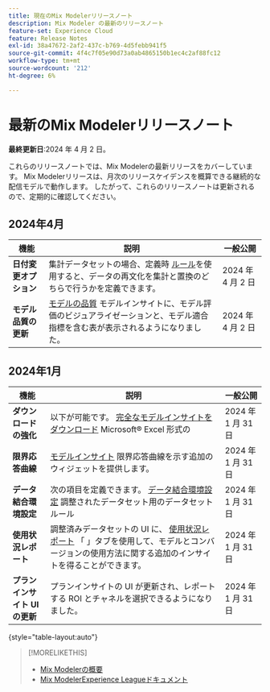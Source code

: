 ```yaml
---
title: 現在のMix Modelerリリースノート
description: Mix Modeler の最新のリリースノート
feature-set: Experience Cloud
feature: Release Notes
exl-id: 38a47672-2af2-437c-b769-4d5febb941f5
source-git-commit: 4f4c7f05e90d73a0ab4865150b1ec4c2af88fc12
workflow-type: tm+mt
source-wordcount: '212'
ht-degree: 6%

---
```


# 最新のMix Modelerリリースノート

**最終更新日**:2024 年 4 月 2 日。

これらのリリースノートでは、Mix Modelerの最新リリースをカバーしています。 Mix Modelerリリースは、月次のリリースケイデンスを概算できる継続的な配信モデルで動作します。 したがって、これらのリリースノートは更新されるので、定期的に確認してください。


## 2024年4月

| 機能 | 説明 | 一般公開 |
|---|---|---|
| **日付変更オプション** | 集計データセットの場合、定義時 [ルール](../harmonize-data/dataset-rules.md)を使用すると、データの再文化を集計と置換のどちらで行うかを定義できます。 | 2024 年 4 月 2 日 |
| **モデル品質の更新** | [モデルの品質](/help/models/insights.md) モデルインサイトに、モデル評価のビジュアライゼーションと、モデル適合指標を含む表が表示されるようになりました。 | 2024 年 4 月 2 日 |


## 2024年1月

| 機能 | 説明 | 一般公開 |
|---|---|---|
| **ダウンロードの強化** | 以下が可能です。 [完全なモデルインサイトをダウンロード](../models/insights.md) Microsoft® Excel 形式の | 2024 年 1 月 31 日 |
| **限界応答曲線** | [モデルインサイト](../models/insights.md) 限界応答曲線を示す追加のウィジェットを提供します。 | 2024 年 1 月 31 日 |
| **データ結合環境設定** | 次の項目を定義できます。 [データ結合環境設定](../harmonize-data/dataset-rules.md#data-merge-preferences) 調整されたデータセット用のデータセットルール | 2024 年 1 月 31 日 |
| **使用状況レポート** | 調整済みデータセットの UI に、 [使用状況レポート](../harmonize-data/usage-report.md) 「 」タブを使用して、モデルとコンバージョンの使用方法に関する追加のインサイトを得ることができます。 | 2024 年 1 月 31 日 |
| **プランインサイト UI の更新** | プランインサイトの UI が更新され、レポートする ROI とチャネルを選択できるようになりました。 | 2024 年 1 月 31 日 |

{style="table-layout:auto"}


>[!MORELIKETHIS]
>
>* [Mix Modelerの概要](https://business.adobe.com/products/experience-platform/planning-and-measurement.html)
>* [Mix ModelerExperience Leagueドキュメント](https://experienceleague.adobe.com/en/docs/mix-modeler)
